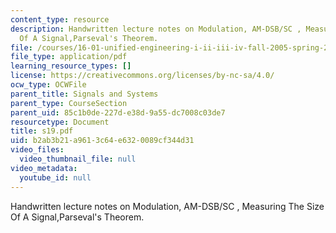 ```yaml
---
content_type: resource
description: Handwritten lecture notes on Modulation, AM-DSB/SC , Measuring The Size
  Of A Signal,Parseval's Theorem.
file: /courses/16-01-unified-engineering-i-ii-iii-iv-fall-2005-spring-2006/b2ab3b21a9613c64e6320089cf344d31_s19.pdf
file_type: application/pdf
learning_resource_types: []
license: https://creativecommons.org/licenses/by-nc-sa/4.0/
ocw_type: OCWFile
parent_title: Signals and Systems
parent_type: CourseSection
parent_uid: 85c1b0de-227d-e38d-9a55-dc7008c03de7
resourcetype: Document
title: s19.pdf
uid: b2ab3b21-a961-3c64-e632-0089cf344d31
video_files:
  video_thumbnail_file: null
video_metadata:
  youtube_id: null
---
```

Handwritten lecture notes on Modulation, AM-DSB/SC , Measuring The Size Of A Signal,Parseval's Theorem.